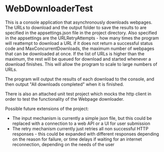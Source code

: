 # WebDownloaderTest

This is a console application that asynchronously downloads webpages. The URLs to download and the output folder to save the results to are specified in the appsettings.json file in the project directory.
Also specified in the appsettings are the URLRetryAttempts - how many times the program will reattempt to download a URL if it does not return a successful status code and MaxConcurrentDownloads, the maximum number of webpages that can be downloaded at once. If the list of URLs is higher than the maximum, the rest will be queued for download and started whenever a download finishes. This will allow the program to scale to large numbers of URLs.

The program will output the results of each download to the console, and then output "All downloads completed" when it is finished.

There is also an attached unit test project which mocks the http client in order to test the functionality of the Webpage downloader.

Possible future extensions of the project:
- The input mechanism is currently a simple json file, but this could be replaced with a connection to a web API or a UI for user submission
- The retry mechanism currently just retries all non successful HTTP responses - this could be expanded with different responses depending on the reason for failure, or time delays if waiting for an internet reconnection, depending on the needs of the user



